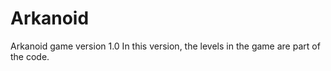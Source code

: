 # Arkanoid 
Arkanoid game version 1.0
In this version, the levels in the game are part of the code.
